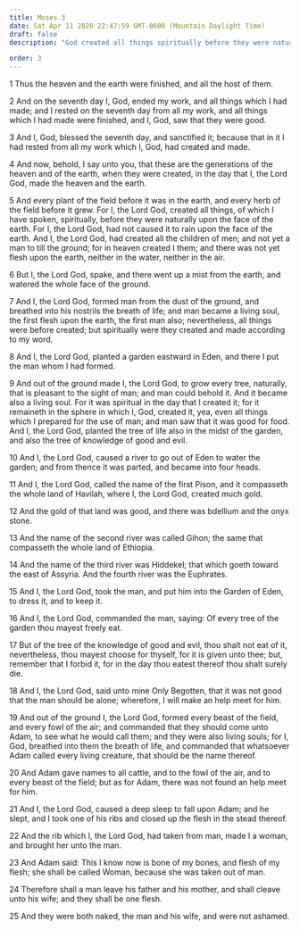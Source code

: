 ```yaml
---
title: Moses 3
date: Sat Apr 11 2020 22:47:59 GMT-0600 (Mountain Daylight Time)
draft: false
description: "God created all things spiritually before they were naturally upon the earth—He created man, the first flesh, upon the earth—Woman is a help meet for man."

order: 3
---
```

    
1 Thus the heaven and the earth were finished, and all the host of them.

2 And on the seventh day I, God, ended my work, and all things which I had made; and I rested on the seventh day from all my work, and all things which I had made were finished, and I, God, saw that they were good.

3 And I, God, blessed the seventh day, and sanctified it; because that in it I had rested from all my work which I, God, had created and made.

4 And now, behold, I say unto you, that these are the generations of the heaven and of the earth, when they were created, in the day that I, the Lord God, made the heaven and the earth.

5 And every plant of the field before it was in the earth, and every herb of the field before it grew. For I, the Lord God, created all things, of which I have spoken, spiritually, before they were naturally upon the face of the earth. For I, the Lord God, had not caused it to rain upon the face of the earth. And I, the Lord God, had created all the children of men; and not yet a man to till the ground; for in heaven created I them; and there was not yet flesh upon the earth, neither in the water, neither in the air.

6 But I, the Lord God, spake, and there went up a mist from the earth, and watered the whole face of the ground.

7 And I, the Lord God, formed man from the dust of the ground, and breathed into his nostrils the breath of life; and man became a living soul, the first flesh upon the earth, the first man also; nevertheless, all things were before created; but spiritually were they created and made according to my word.

8 And I, the Lord God, planted a garden eastward in Eden, and there I put the man whom I had formed.

9 And out of the ground made I, the Lord God, to grow every tree, naturally, that is pleasant to the sight of man; and man could behold it. And it became also a living soul. For it was spiritual in the day that I created it; for it remaineth in the sphere in which I, God, created it, yea, even all things which I prepared for the use of man; and man saw that it was good for food. And I, the Lord God, planted the tree of life also in the midst of the garden, and also the tree of knowledge of good and evil.

10 And I, the Lord God, caused a river to go out of Eden to water the garden; and from thence it was parted, and became into four heads.

11 And I, the Lord God, called the name of the first Pison, and it compasseth the whole land of Havilah, where I, the Lord God, created much gold.

12 And the gold of that land was good, and there was bdellium and the onyx stone.

13 And the name of the second river was called Gihon; the same that compasseth the whole land of Ethiopia.

14 And the name of the third river was Hiddekel; that which goeth toward the east of Assyria. And the fourth river was the Euphrates.

15 And I, the Lord God, took the man, and put him into the Garden of Eden, to dress it, and to keep it.

16 And I, the Lord God, commanded the man, saying: Of every tree of the garden thou mayest freely eat.

17 But of the tree of the knowledge of good and evil, thou shalt not eat of it, nevertheless, thou mayest choose for thyself, for it is given unto thee; but, remember that I forbid it, for in the day thou eatest thereof thou shalt surely die.

18 And I, the Lord God, said unto mine Only Begotten, that it was not good that the man should be alone; wherefore, I will make an help meet for him.

19 And out of the ground I, the Lord God, formed every beast of the field, and every fowl of the air; and commanded that they should come unto Adam, to see what he would call them; and they were also living souls; for I, God, breathed into them the breath of life, and commanded that whatsoever Adam called every living creature, that should be the name thereof.

20 And Adam gave names to all cattle, and to the fowl of the air, and to every beast of the field; but as for Adam, there was not found an help meet for him.

21 And I, the Lord God, caused a deep sleep to fall upon Adam; and he slept, and I took one of his ribs and closed up the flesh in the stead thereof.

22 And the rib which I, the Lord God, had taken from man, made I a woman, and brought her unto the man.

23 And Adam said: This I know now is bone of my bones, and flesh of my flesh; she shall be called Woman, because she was taken out of man.

24 Therefore shall a man leave his father and his mother, and shall cleave unto his wife; and they shall be one flesh.

25 And they were both naked, the man and his wife, and were not ashamed.
